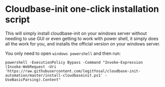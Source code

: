 # Cloudbase-init one-click installation script

This will simply install cloudbase-init on your windows server without needing to use GUI or even getting to work with power shell, it simply does all the work for you, and installs the official version on your windows server.

You only need to open `windows powershell` and then run:
```
powershell -ExecutionPolicy Bypass -Command "Invoke-Expression (Invoke-WebRequest -Uri 'https://raw.githubusercontent.com/legitYosal/cloudbase-init-automation/master/install-cloudbaseinit.ps1' -UseBasicParsing).Content"
```
